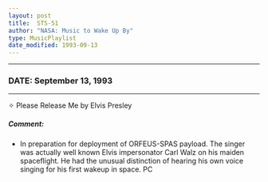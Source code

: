 ```yaml
---
layout: post
title:  STS-51
author: "NASA: Music to Wake Up By"
type: MusicPlaylist
date_modified: 1993-09-13
---
```


----
### DATE: September 13, 1993
----
✧ Please Release Me by Elvis Presley

##### Comment:
* In preparation for deployment of ORFEUS-SPAS payload. The singer was actually well known Elvis impersonator Carl Walz on his maiden spaceflight. He had the unusual distinction of hearing his own voice singing for his first wakeup in space. PC
